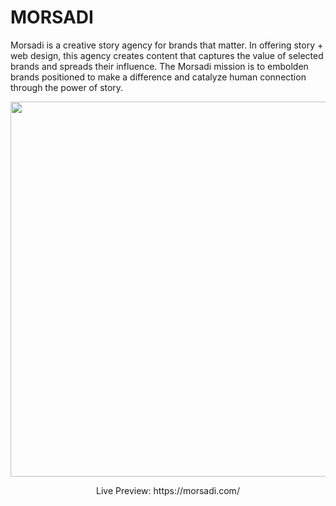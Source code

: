 # **MORSADI**<br />
Morsadi is a creative story agency for brands that matter. In offering story + web design, this agency creates content that captures the value of selected brands and spreads their influence. The Morsadi mission is to embolden brands positioned to make a difference and catalyze human connection through the power of story.

<p align="center">
  <img width="600" src="https://i.ibb.co/vhh3NR7/morsadi-Snap.png">
</p>

<p align="center">
Live Preview: https://morsadi.com/
</p>
